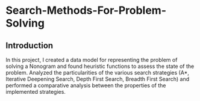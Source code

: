 # Search-Methods-For-Problem-Solving

## Introduction
In this project, I created a data model for representing the problem of solving a Nonogram and
found heuristic functions to assess the state of the problem. Analyzed the particularities of the various search strategies (A*, Iterative Deepening Search,
Depth First Search, Breadth First Search) and performed a comparative analysis between the properties of the implemented strategies.
